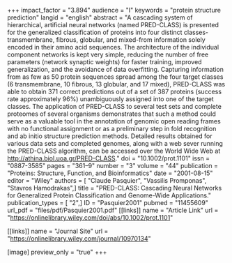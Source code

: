 +++
impact_factor = "3.894"
audience = "I"
keywords = "protein structure prediction"
langid = "english"
abstract = "A cascading system of hierarchical, artificial neural networks (named PRED-CLASS) is presented for the generalized classification of proteins into four distinct classes-transmembrane, fibrous, globular, and mixed-from information solely encoded in their amino acid sequences. The architecture of the individual component networks is kept very simple, reducing the number of free parameters (network synaptic weights) for faster training, improved generalization, and the avoidance of data overfitting. Capturing information from as few as 50 protein sequences spread among the four target classes (6 transmembrane, 10 fibrous, 13 globular, and 17 mixed), PRED-CLASS was able to obtain 371 correct predictions out of a set of 387 proteins (success rate approximately 96%) unambiguously assigned into one of the target classes. The application of PRED-CLASS to several test sets and complete proteomes of several organisms demonstrates that such a method could serve as a valuable tool in the annotation of genomic open reading frames with no functional assignment or as a preliminary step in fold recognition and ab initio structure prediction methods. Detailed results obtained for various data sets and completed genomes, along with a web sever running the PRED-CLASS algorithm, can be accessed over the World Wide Web at http://athina.biol.uoa.gr/PRED-CLASS."
doi = "10.1002/prot.1101"
issn = "0887-3585"
pages = "361–9"
number = "3"
volume = "44"
publication = "Proteins: Structure, Function, and Bioinformatics"
date = "2001-08-15"
editor = "Wiley"
authors = [ "Claude Pasquier", "Vassilis Promponas", "Stavros Hamodrakas",]
title = "PRED-CLASS: Cascading Neural Networks for Generalized Protein Classification and Genome-Wide Applications."
publication_types = [ "2",]
ID = "Pasquier2001"
pubmed = "11455609"
url_pdf = "files/pdf/Pasquier2001.pdf"
[[links]]
name = "Article Link"
url = "https://onlinelibrary.wiley.com/doi/abs/10.1002/prot.1101"

[[links]]
name = "Journal Site"
url = "https://onlinelibrary.wiley.com/journal/10970134"

[image]
preview_only = "true"
+++
